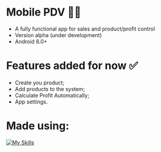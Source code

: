 # Mobile PDV 📱💲
- A fully functional app for sales and product/profit control
- Version alpha (under development)
- Android 8.0+

# Features added for now ✅
- Create you product;
- Add products to the system;
- Calculate Profit Automatically;
- App settings.

# Made using:
[![My Skills](https://skillicons.dev/icons?i=androidstudio,kotlin)](https://skillicons.dev)

